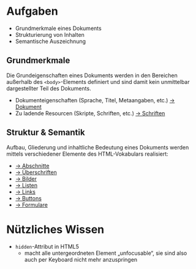# Aufgaben

* Grundmerkmale eines Dokuments
* Strukturierung von Inhalten
* Semantische Auszeichnung

## Grundmerkmale

Die Grundeigenschaften eines Dokuments werden in den Bereichen außerhalb des `<body>`-Elements definiert und sind damit kein unmittelbar dargestellter Teil des Dokuments.

* Dokumenteigenschaften (Sprache, Titel, Metaangaben, etc.) [→ Dokument](html/document.md)
* Zu ladende Resourcen (Skripte, Schriften, etc.) [→ Schriften](html/fonts.md)

## Struktur & Semantik

Aufbau, Gliederung und inhaltliche Bedeutung eines Dokuments werden mittels verschiedener Elemente des HTML-Vokabulars realisiert:

* [→ Abschnitte](html/elements/sections.md)
* [→ Überschriften](html/elements/headings.md)
* [→ Bilder](html/elements/images.md)
* [→ Listen](html/elements/lists.md)
* [→ Links](html/elements/links.md)
* [→ Buttons](html/elements/buttons.md)
* [→ Formulare](html/elements/forms.md)

# Nützliches Wissen

* `hidden`-Attribut in HTML5
    * macht alle untergeordneten Element „unfocusable“, sie sind also auch per Keyboard nicht mehr anzuspringen